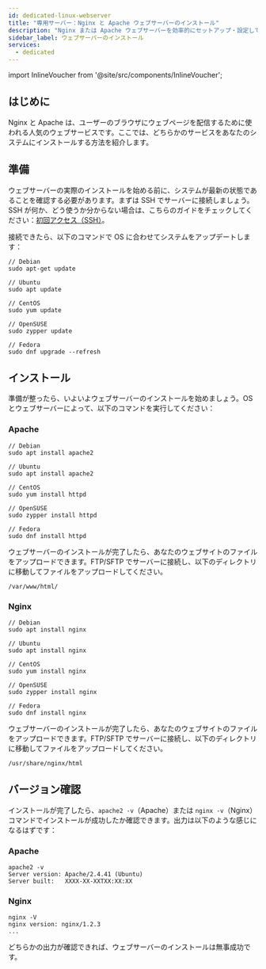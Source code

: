 ```yaml
---
id: dedicated-linux-webserver
title: "専用サーバー：Nginx と Apache ウェブサーバーのインストール"
description: "Nginx または Apache ウェブサーバーを効率的にセットアップ・設定して、あなたのウェブサイトをホスティングする方法をチェック → 今すぐ詳しく見る"
sidebar_label: ウェブサーバーのインストール
services:
  - dedicated
---
```


import InlineVoucher from '@site/src/components/InlineVoucher';

## はじめに

Nginx と Apache は、ユーザーのブラウザにウェブページを配信するために使われる人気のウェブサービスです。ここでは、どちらかのサービスをあなたのシステムにインストールする方法を紹介します。

<InlineVoucher />

## 準備

ウェブサーバーの実際のインストールを始める前に、システムが最新の状態であることを確認する必要があります。まずは SSH でサーバーに接続しましょう。SSH が何か、どう使うか分からない場合は、こちらのガイドをチェックしてください：[初回アクセス（SSH）](vserver-linux-ssh.md)。

接続できたら、以下のコマンドで OS に合わせてシステムをアップデートします：

```
// Debian
sudo apt-get update

// Ubuntu
sudo apt update

// CentOS
sudo yum update

// OpenSUSE
sudo zypper update

// Fedora
sudo dnf upgrade --refresh
```

## インストール

準備が整ったら、いよいよウェブサーバーのインストールを始めましょう。OS とウェブサーバーによって、以下のコマンドを実行してください：

### Apache

```
// Debian
sudo apt install apache2

// Ubuntu
sudo apt install apache2

// CentOS
sudo yum install httpd

// OpenSUSE
sudo zypper install httpd

// Fedora
sudo dnf install httpd
```

ウェブサーバーのインストールが完了したら、あなたのウェブサイトのファイルをアップロードできます。FTP/SFTP でサーバーに接続し、以下のディレクトリに移動してファイルをアップロードしてください。

```
/var/www/html/
```

### Nginx

```
// Debian
sudo apt install nginx

// Ubuntu
sudo apt install nginx

// CentOS
sudo yum install nginx

// OpenSUSE
sudo zypper install nginx

// Fedora
sudo dnf install nginx
```

ウェブサーバーのインストールが完了したら、あなたのウェブサイトのファイルをアップロードできます。FTP/SFTP でサーバーに接続し、以下のディレクトリに移動してファイルをアップロードしてください。

```
/usr/share/nginx/html
```

## バージョン確認

インストールが完了したら、`apache2 -v`（Apache）または `nginx -v`（Nginx）コマンドでインストールが成功したか確認できます。出力は以下のような感じになるはずです：

### Apache

```
apache2 -v
Server version: Apache/2.4.41 (Ubuntu)
Server built:   XXXX-XX-XXTXX:XX:XX
```

### Nginx

```
nginx -V
nginx version: nginx/1.2.3
...
```

どちらかの出力が確認できれば、ウェブサーバーのインストールは無事成功です。

<InlineVoucher />